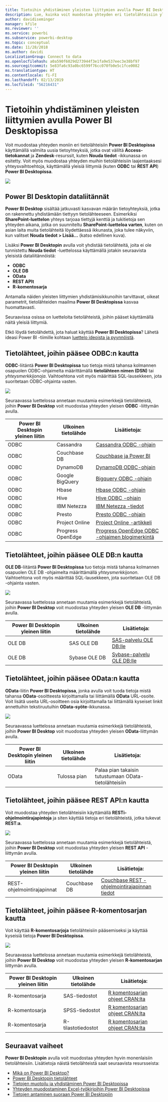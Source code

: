 ```yaml
---
title: Tietoihin yhdistäminen yleisten liittymien avulla Power BI Desktopissa
description: Lue, kuinka voit muodostaa yhteyden eri tietolähteisiin yleisten liittymien avulla Power BI Desktopissa
author: davidiseminger
manager: kfile
ms.reviewer: ''
ms.service: powerbi
ms.subservice: powerbi-desktop
ms.topic: conceptual
ms.date: 11/28/2018
ms.author: davidi
LocalizationGroup: Connect to data
ms.openlocfilehash: a0a590f6029d273944f3e1fa9e537eec3e38bf97
ms.sourcegitcommit: 5e83fa6c93a0bc6599f76cc070fb0e5c1fce0082
ms.translationtype: HT
ms.contentlocale: fi-FI
ms.lasthandoff: 02/13/2019
ms.locfileid: "56216431"
---
```

# <a name="connect-to-data-using-generic-interfaces-in-power-bi-desktop"></a>Tietoihin yhdistäminen yleisten liittymien avulla Power BI Desktopissa
Voit muodostaa yhteyden moniin eri tietolähteisiin **Power BI Desktopissa** käyttämällä valmiita uusia tietoyhteyksiä, jotka ovat väliltä **Access-tietokannat** ja **Zendesk**-resurssit, kuten **Nouda tiedot** -ikkunassa on esitetty. Voit myös muodostaa yhteyden *muihin* tietolähteisiin laajentaaksesi yhteysvaihtoehtoja, käyttämällä yleisiä liittymiä (kuten **ODBC** tai **REST API**) **Power BI Desktopissa**.

![](media/desktop-connect-using-generic-interfaces/generic-data-interfaces_1.png)

## <a name="power-bi-desktop-data-interfaces"></a>Power BI Desktopin dataliitännät
**Power BI Desktop** sisältää jatkuvasti kasvavan määrän tietoyhteyksiä, jotka on rakennettu yhdistämään tiettyyn tietolähteeseen. Esimerkiksi **SharePoint-luettelon** yhteys tarjoaa tiettyjä kenttiä ja tukitietoja sen yhteyden aikana, jotka on suunniteltu **SharePoint-luetteloa varten**, kuten on asian laita muita tietolähteitä löydettäessä ikkunasta, joka tulee näkyviin, kun valitset **Nouda tiedot > Lisää...**  (katso edellinen kuva).

Lisäksi **Power BI Desktopin** avulla voit yhdistää tietolähteitä, joita ei ole tunnistettu **Nouda tiedot** -luettelossa käyttämällä jotakin seuraavista yleisistä dataliitännöistä:

* **ODBC**
* **OLE DB**
* **OData**
* **REST APIt**
* **R-komentosarja**

Antamalla näiden yleisten liittymien yhdistämisikkunoihin tarvittavat, oikeat parametrit, tietolähteiden maailma **Power BI Desktopissa** kasvaa huomattavasti.

Seuraavissa osissa on luetteloita tietolähteistä, joihin pääset käyttämällä näitä yleisiä liittymiä.

Etkö löydä tietolähdettä, jota haluat käyttää **Power BI Desktopissa**? Lähetä ideasi Power BI -tiimille kohtaan [luettelo ideoista ja pyynnöistä](https://ideas.powerbi.com/).

## <a name="data-sources-accessible-through-odbc"></a>Tietolähteet, joihin pääsee ODBC:n kautta
**ODBC**-liitäntä **Power BI Desktopissa** tuo tietoja mistä tahansa kolmannen osapuolen ODBC-ohjaimelta määrittämällä **tietolähteen nimen (DSN)** tai  *yhteysmerkkijonoja*. Vaihtoehtona voit myös määrittää SQL-lausekkeen, jota suoritetaan ODBC-ohjainta vasten.

![](media/desktop-connect-using-generic-interfaces/generic-data-interfaces_2.png)

Seuraavassa luettelossa annetaan muutamia esimerkkejä tietolähteistä, joihin **Power BI Desktop** voit muodostaa yhteyden yleisen **ODBC** -liittymän avulla.

| Power BI Desktopin yleinen liitin | Ulkoinen tietolähde  | Lisätietoja: |
| --- | --- | --- |
| ODBC |Cassandra |[Cassandra ODBC -ohjain](http://www.simba.com/drivers/cassandra-odbc-jdbc/) |
| ODBC |Couchbase DB |[Couchbase ja Power BI](https://powerbi.microsoft.com/blog/visualizing-data-from-couchbase-server-v4-using-power-bi/) |
| ODBC |DynamoDB |[DynamoDB ODBC-ohjain](http://www.simba.com/drivers/dynamodb-odbc-jdbc/) |
| ODBC |Google BigQuery |[Bigquery ODBC -ohjain](http://www.simba.com/drivers/bigquery-odbc-jdbc/) |
| ODBC |Hbase |[Hbase ODBC -ohjain](http://www.simba.com/drivers/hbase-odbc-jdbc/) |
| ODBC |Hive |[Hive ODBC -ohjain](http://www.simba.com/drivers/hive-odbc-jdbc/) |
| ODBC |IBM Netezza |[IBM Netezza -tiedot](https://www.ibm.com/support/knowledgecenter/SSULQD_7.2.1/com.ibm.nz.datacon.doc/c_datacon_plg_overview.html) |
| ODBC |Presto |[Presto ODBC -ohjain](http://www.simba.com/drivers/presto-odbc-jdbc/) |
| ODBC |Project Online |[Project Online -artikkeli](desktop-project-online-connect-to-data.md) |
| ODBC |Progress OpenEdge |[Progress OpenEdge ODBC -ohjaimen blogimerkintä](https://na01.safelinks.protection.outlook.com/?url=https%3A%2F%2Fwww.progress.com%2Fblogs%2Fconnect-microsoft-power-bi-to-openedge-via-odbc-driver&data=02%7C01%7CMatt.Masson%40microsoft.com%7C5e63742e6c454308b58a08d4034b5923%7C72f988bf86f141af91ab2d7cd011db47%7C1%7C0%7C636137069555329811&sdata=gSu2Rq3vZ0uBVOgjaXxd8Y3uBf%2B8DidX6PG33jwAduY%3D&reserved=0) |

## <a name="data-sources-accessible-through-ole-db"></a>Tietolähteet, joihin pääsee OLE DB:n kautta
**OLE DB**-liitäntä **Power BI Desktopissa** tuo tietoja mistä tahansa kolmannen osapuolen OLE DB -ohjaimelta määrittämällä *yhteysmerkkijonon*. Vaihtoehtona voit myös määrittää SQL-lausekkeen, jota suoritetaan OLE DB -ohjainta vasten.

![](media/desktop-connect-using-generic-interfaces/generic-data-interfaces_3.png)

Seuraavassa luettelossa annetaan muutamia esimerkkejä tietolähteistä, joihin **Power BI Desktop** voit muodostaa yhteyden yleisen **OLE DB** -liittymän avulla.

| Power BI Desktopin yleinen liitin | Ulkoinen tietolähde  | Lisätietoja: |
| --- | --- | --- |
| OLE DB |SAS OLE DB |[SAS-palvelu OLE DB:lle](https://support.sas.com/downloads/package.htm?pid=648) |
| OLE DB |Sybase OLE DB |[Sybase-palvelu OLE DB:lle](http://infocenter.sybase.com/help/index.jsp?topic=/com.sybase.infocenter.dc35888.1550/doc/html/jon1256941734395.html) |

## <a name="data-sources-accessible-through-odata"></a>Tietolähteet, joihin pääsee OData:n kautta
**OData**-liitin **Power BI Desktopissa**, jonka avulla voit tuoda tietoja mistä tahansa **OData**-osoitteesta kirjoittamalla tai liittämällä **OData** URL-osoite. Voit lisätä useita URL-osoitteen osia kirjoittamalla tai liittämällä kyseiset linkit annettuihin tekstiruutuihin **OData-syöte**-ikkunassa.

![](media/desktop-connect-using-generic-interfaces/generic-data-interfaces_4.png)

Seuraavassa luettelossa annetaan muutamia esimerkkejä tietolähteistä, joihin **Power BI Desktop** voit muodostaa yhteyden yleisen **OData**-liittymän avulla.

| Power BI Desktopin yleinen liitin | Ulkoinen tietolähde  | Lisätietoja: |
| --- | --- | --- |
| OData |Tulossa pian |Palaa pian takaisin tutustumaan OData-tietolähteisiin |

## <a name="data-sources-accessible-through-rest-apis"></a>Tietolähteet, joihin pääsee REST API:n kautta
Voit muodostaa yhteyden tietolähteisiin käyttämällä **RESTi-ohjelmointirajapintoja** ja siten käyttää tietoja eri tietolähteistä, jotka tukevat **REST:a**.

![](media/desktop-connect-using-generic-interfaces/generic-data-interfaces_5.png)

Seuraavassa luettelossa annetaan muutamia esimerkkejä tietolähteistä, joihin **Power BI Desktop** voit muodostaa yhteyden yleisen **REST API** -liittymän avulla.

| Power BI Desktopin yleinen liitin | Ulkoinen tietolähde  | Lisätietoja: |
| --- | --- | --- |
| REST-ohjelmointirajapinnat |Couchbase DB |[Couchbase REST -ohjelmointirajapinnan tiedot](https://powerbi.microsoft.com/blog/visualizing-data-from-couchbase-server-v4-using-power-bi/) |

## <a name="data-sources-accessible-through-r-script"></a>Tietolähteet, joihin pääsee R-komentosarjan kautta
Voit käyttää **R-komentosarjoja** tietolähteisiin pääsemiseksi ja käyttää kyseisiä tietoja **Power BI Desktopissa**.

![](media/desktop-connect-using-generic-interfaces/r-scripts-2.png)

Seuraavassa luettelossa annetaan muutamia esimerkkejä tietolähteistä, joihin **Power BI Desktop** voit muodostaa yhteyden yleisen **R-komentosarjan** liittymän avulla.

| Power BI Desktopin yleinen liitin | Ulkoinen tietolähde  | Lisätietoja: |
| --- | --- | --- |
| R-komentosarja |SAS-tiedostot |[R komentosarjan ohjeet CRAN:lta](https://cran.r-project.org/doc/manuals/R-data.html) |
| R-komentosarja |SPSS-tiedostot |[R komentosarjan ohjeet CRAN:lta](https://cran.r-project.org/doc/manuals/R-data.html) |
| R-komentosarja |R-tilastotiedostot |[R komentosarjan ohjeet CRAN:lta](https://cran.r-project.org/doc/manuals/R-data.html) |

## <a name="next-steps"></a>Seuraavat vaiheet
**Power BI Desktopin** avulla voit muodostaa yhteyden hyvin monenlaisiin tietolähteisiin. Lisätietoja näistä tietolähteistä saat seuraavista resursseista:

* [Mikä on Power BI Desktop?](desktop-what-is-desktop.md)
* [Power BI Desktopin tietolähteet](desktop-data-sources.md)
* [Tietojen muotoilu ja yhdistäminen Power BI Desktopissa](desktop-shape-and-combine-data.md)
* [Yhteyden muodostaminen Excel-työkirjoihin Power BI Desktopissa](desktop-connect-excel.md)   
* [Tietojen antaminen suoraan Power BI Desktopiin](desktop-enter-data-directly-into-desktop.md)   

